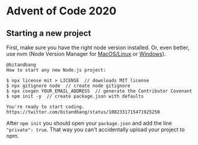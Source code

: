 # Advent of Code 2020


## Starting a new project

First, make sure you have the right node version installed. 
Or, even better, use nvm (Node Version Manager for [MacOS/Linux](https://github.com/nvm-sh/nvm) or [Windows](https://github.com/coreybutler/nvm-windows)).

    @bitandbang
    How to start any new Node.js project:

    $ npx license mit > LICENSE  // downloads MIT license
    $ npx gitignore node  // create node gitignore
    $ npx covgen YOUR_EMAIL_ADDRESS  // generate the Contributor Covenant
    $ npm init -y  // create package.json with defaults

    You're ready to start coding.
    https://twitter.com/bitandbang/status/1082331715471925250
    
After `npm init` you should open your `package.json` and add the line `"private": true`. 
That way you can't  accidentally upload your project to npm.